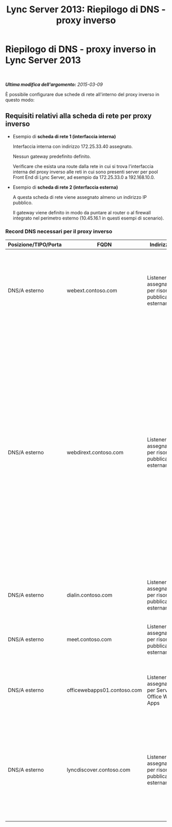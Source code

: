 ﻿---
title: 'Lync Server 2013: Riepilogo di DNS - proxy inverso'
TOCTitle: Riepilogo di DNS - proxy inverso
ms:assetid: 3073affa-4d92-4453-9974-3a82ca0c6445
ms:mtpsurl: https://technet.microsoft.com/it-it/library/JJ204781(v=OCS.15)
ms:contentKeyID: 49300085
ms.date: 08/24/2015
mtps_version: v=OCS.15
ms.translationtype: HT
---

# Riepilogo di DNS - proxy inverso in Lync Server 2013

 

_**Ultima modifica dell'argomento:** 2015-03-09_

È possibile configurare due schede di rete all'interno del proxy inverso in questo modo:

## Requisiti relativi alla scheda di rete per proxy inverso

  - Esempio di **scheda di rete 1 (interfaccia interna)**
    
    Interfaccia interna con indirizzo 172.25.33.40 assegnato.
    
    Nessun gateway predefinito definito.
    
    Verificare che esista una route dalla rete in cui si trova l'interfaccia interna del proxy inverso alle reti in cui sono presenti server per pool Front End di Lync Server, ad esempio da 172.25.33.0 a 192.168.10.0.

  - Esempio di **scheda di rete 2 (interfaccia esterna)**
    
    A questa scheda di rete viene assegnato almeno un indirizzo IP pubblico.
    
    Il gateway viene definito in modo da puntare al router o al firewall integrato nel perimetro esterno (10.45.16.1 in questi esempi di scenario).

### Record DNS necessari per il proxy inverso

<table>
<colgroup>
<col style="width: 25%" />
<col style="width: 25%" />
<col style="width: 25%" />
<col style="width: 25%" />
</colgroup>
<thead>
<tr class="header">
<th>Posizione/TIPO/Porta</th>
<th>FQDN</th>
<th>Indirizzo IP</th>
<th>Mapping/commenti</th>
</tr>
</thead>
<tbody>
<tr class="odd">
<td><p>DNS/A esterno</p></td>
<td><p>webext.contoso.com</p></td>
<td><p>Listener assegnato per risorse pubblicate esternamente</p></td>
<td><p>Servizi Web esterni dalla distribuzione interna. È possibile definire e creare altri record per tutti i pool e singoli server per un dominio SIP che userà questo proxy inverso e dispone di servizi Web esterni definiti.</p></td>
</tr>
<tr class="even">
<td><p>DNS/A esterno</p></td>
<td><p>webdirext.contoso.com</p></td>
<td><p>Listener assegnato per risorse pubblicate esternamente</p></td>
<td><p>Servizi Web esterni per i Director o i pool di Server Director all'interno della distribuzione. È possibile definire qualsiasi numero di Director perché si tratta di Director distinti, associabili ad altri domini SIP.</p>

> [!IMPORTANT]
> La definizione dei record DNS e la pubblicazione dei Director non è una decisione che spetta al pool Front End né al Server Director. Se si usano i Director, è necessario definire e pubblicare sia il Server Director che i servizi Web esterni del pool Front End. Tipi di traffico specifici (per l'autenticazione e altri usi) verranno inviati prima al Server Director, se definito nella topologia.

</td>
</tr>
<tr class="odd">
<td><p>DNS/A esterno</p></td>
<td><p>dialin.contoso.com</p></td>
<td><p>Listener assegnato per risorse pubblicate esternamente</p></td>
<td><p>Conferenza telefonica con accesso remoto pubblicata esternamente</p></td>
</tr>
<tr class="even">
<td><p>DNS/A esterno</p></td>
<td><p>meet.contoso.com</p></td>
<td><p>Listener assegnato per risorse pubblicate esternamente</p></td>
<td><p>Conferenze pubblicate esternamente</p></td>
</tr>
<tr class="odd">
<td><p>DNS/A esterno</p></td>
<td><p>officewebapps01.contoso.com</p></td>
<td><p>Listener assegnato per Server Office Web Apps</p></td>
<td><p>Server Office Web Apps distribuito internamente o nel perimetro e pubblicato per l'accesso client esterno</p></td>
</tr>
<tr class="even">
<td><p>DNS/A esterno</p></td>
<td><p>lyncdiscover.contoso.com</p></td>
<td><p>Listener assegnato per risorse pubblicate esternamente</p></td>
<td><p>Record esterno della funzione di individuazione di Lync per l'individuazione automatica pubblicata esternamente; include Dispositivi mobili, Microsoft Lync Web App e un'applicazione Web per la pianificazione</p></td>
</tr>
</tbody>
</table>

